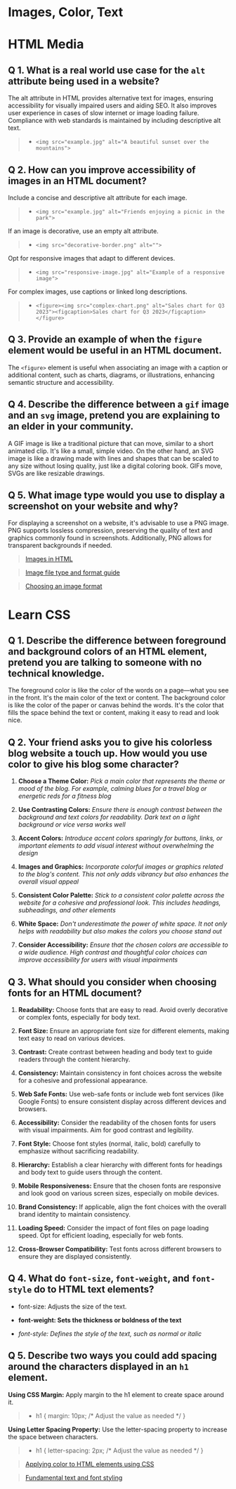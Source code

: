 # Images, Color, Text

# HTML Media

## Q 1. What is a real world use case for the `alt` attribute being used in a website?

The alt attribute in HTML provides alternative text for images, ensuring accessibility for visually impaired users and aiding SEO. It also improves user experience in cases of slow internet or image loading failure. Compliance with web standards is maintained by including descriptive alt text.

> - `<img src="example.jpg" alt="A beautiful sunset over the mountains">`

## Q 2. How can you improve accessibility of images in an HTML document?

Include a concise and descriptive alt attribute for each image.

> - `<img src="example.jpg" alt="Friends enjoying a picnic in the park">`

If an image is decorative, use an empty alt attribute.

> - `<img src="decorative-border.png" alt="">`

Opt for responsive images that adapt to different devices.

> - `<img src="responsive-image.jpg" alt="Example of a responsive image">`

For complex images, use captions or linked long descriptions.

> - `<figure><img src="complex-chart.png" alt="Sales chart for Q3 2023"><figcaption>Sales chart for Q3 2023</figcaption></figure>`

## Q 3. Provide an example of when the `figure` element would be useful in an HTML document.

The `<figure>` element is useful when associating an image with a caption or additional content, such as charts, diagrams, or illustrations, enhancing semantic structure and accessibility.

## Q 4. Describe the difference between a `gif` image and an `svg` image, pretend you are explaining to an elder in your community.

A GIF image is like a traditional picture that can move, similar to a short animated clip. It's like a small, simple video. On the other hand, an SVG image is like a drawing made with lines and shapes that can be scaled to any size without losing quality, just like a digital coloring book. GIFs move, SVGs are like resizable drawings.

## Q 5. What image type would you use to display a screenshot on your website and why?

For displaying a screenshot on a website, it's advisable to use a PNG image. PNG supports lossless compression, preserving the quality of text and graphics commonly found in screenshots. Additionally, PNG allows for transparent backgrounds if needed.

> [Images in HTML](https://developer.mozilla.org/en-US/docs/Learn/HTML/Multimedia_and_embedding/Images_in_HTML)

> [Image file type and format guide](https://developer.mozilla.org/en-US/docs/Web/Media/Formats/Image_types)

> [Choosing an image format](https://developer.mozilla.org/en-US/docs/Web/Media/Formats/Image_types#choosing_an_image_format)

# Learn CSS

## Q 1. Describe the difference between foreground and background colors of an HTML element, pretend you are talking to someone with no technical knowledge.

The foreground color is like the color of the words on a page—what you see in the front. It's the main color of the text or content. The background color is like the color of the paper or canvas behind the words. It's the color that fills the space behind the text or content, making it easy to read and look nice.

## Q 2. Your friend asks you to give his colorless blog website a touch up. How would you use color to give his blog some character?

1) **Choose a Theme Color:** *Pick a main color that represents the theme or mood of the blog. For example, calming blues for a travel blog or energetic reds for a fitness blog*

2) **Use Contrasting Colors:** *Ensure there is enough contrast between the background and text colors for readability. Dark text on a light background or vice versa works well*

3) **Accent Colors:** *Introduce accent colors sparingly for buttons, links, or important elements to add visual interest without overwhelming the design*

4) **Images and Graphics:** *Incorporate colorful images or graphics related to the blog's content. This not only adds vibrancy but also enhances the overall visual appeal*

5) **Consistent Color Palette:** *Stick to a consistent color palette across the website for a cohesive and professional look. This includes headings, subheadings, and other elements*

6) **White Space:** *Don't underestimate the power of white space. It not only helps with readability but also makes the colors you choose stand out*

7) **Consider Accessibility:** *Ensure that the chosen colors are accessible to a wide audience. High contrast and thoughtful color choices can improve accessibility for users with visual impairments*

## Q 3. What should you consider when choosing fonts for an HTML document?

1) **Readability:** Choose fonts that are easy to read. Avoid overly decorative or complex fonts, especially for body text.

2) **Font Size:** Ensure an appropriate font size for different elements, making text easy to read on various devices.

3) **Contrast:** Create contrast between heading and body text to guide readers through the content hierarchy.

4) **Consistency:** Maintain consistency in font choices across the website for a cohesive and professional appearance.

5) **Web Safe Fonts:** Use web-safe fonts or include web font services (like Google Fonts) to ensure consistent display across different devices and browsers.

6) **Accessibility:** Consider the readability of the chosen fonts for users with visual impairments. Aim for good contrast and legibility.

7) **Font Style:** Choose font styles (normal, italic, bold) carefully to emphasize without sacrificing readability.

8) **Hierarchy:** Establish a clear hierarchy with different fonts for headings and body text to guide users through the content.

9) **Mobile Responsiveness:** Ensure that the chosen fonts are responsive and look good on various screen sizes, especially on mobile devices.

10) **Brand Consistency:** If applicable, align the font choices with the overall brand identity to maintain consistency.

11) **Loading Speed:** Consider the impact of font files on page loading speed. Opt for efficient loading, especially for web fonts.

12) **Cross-Browser Compatibility:** Test fonts across different browsers to ensure they are displayed consistently.

## Q 4. What do `font-size`, `font-weight`, and `font-style` do to HTML text elements?

- font-size: Adjusts the size of the text.

- **font-weight: Sets the thickness or boldness of the text**

- *font-style: Defines the style of the text, such as normal or italic*

## Q 5. Describe two ways you could add spacing around the characters displayed in an `h1` element.

**Using CSS Margin:** Apply margin to the h1 element to create space around it.

> - h1 {
>  margin: 10px; /* Adjust the value as needed */
> }

**Using Letter Spacing Property:** Use the letter-spacing property to increase the space between characters.

> - h1 {
>  letter-spacing: 2px; /* Adjust the value as needed */
>}

> [Applying color to HTML elements using CSS](https://developer.mozilla.org/en-US/docs/Web/CSS/CSS_Colors/Applying_color)

> [Fundamental text and font styling](https://developer.mozilla.org/en-US/docs/Learn/CSS/Styling_text/Fundamentals#what_is_involved_in_styling_text_in_css)

